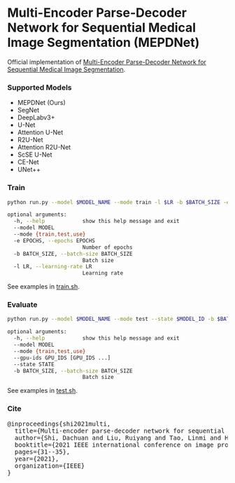 # Multi-Encoder Parse-Decoder Network for Sequential Medical Image Segmentation (MEPDNet)

Official implementation of [Multi-Encoder Parse-Decoder Network for Sequential Medical Image Segmentation](https://ieeexplore.ieee.org/abstract/document/9506463). 

### Supported Models

* MEPDNet (Ours)
* SegNet
* DeepLabv3+
* U-Net
* Attention U-Net
* R2U-Net
* Attention R2U-Net
* ScSE U-Net
* CE-Net
* UNet++


### Train

```bash
python run.py --model $MODEL_NAME --mode train -l $LR -b $BATCH_SIZE -e $EPOCHS --gpu-id $GPU_ID

optional arguments:
  -h, --help            show this help message and exit
  --model MODEL
  --mode {train,test,use}
  -e EPOCHS, --epochs EPOCHS
                        Number of epochs
  -b BATCH_SIZE, --batch-size BATCH_SIZE
                        Batch size
  -l LR, --learning-rate LR
                        Learning rate
```
See examples in [train.sh](train.sh).


### Evaluate

```bash
python run.py --model $MODEL_NAME --mode test --state $MODEL_ID -b $BATCH_SIZE --gpu-ids $GPU_ID

optional arguments:
  -h, --help            show this help message and exit
  --model MODEL
  --mode {train,test,use}
  --gpu-ids GPU_IDS [GPU_IDS ...]
  --state STATE
  -b BATCH_SIZE, --batch-size BATCH_SIZE
                        Batch size
```
See examples in [test.sh](test.sh).


### Cite

<pre/>
@inproceedings{shi2021multi,
  title={Multi-encoder parse-decoder network for sequential medical image segmentation},
  author={Shi, Dachuan and Liu, Ruiyang and Tao, Linmi and He, Zuoxiang and Huo, Li},
  booktitle={2021 IEEE international conference on image processing (ICIP)},
  pages={31--35},
  year={2021},
  organization={IEEE}
}
</pre>